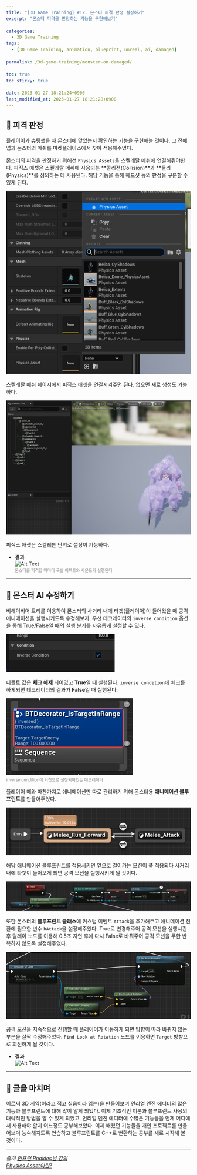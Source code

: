 ```yaml
---
title: "[3D Game Training] #12. 몬스터 피격 판정 설정하기"
excerpt: "몬스터 피격을 판정하는 기능을 구현해보기"

categories:
  - 3D Game Training
tags:
  - [3D Game Training, animation, blueprint, unreal, ai, damaged]

permalink: /3d-game-training/monster-on-damaged/

toc: true
toc_sticky: true

date: 2023-01-27 18:21:24+0900
last_modified_at: 2023-01-27 18:21:28+0900
---
```


## 👻 피격 판정
플레이어가 슈팅했을 때 몬스터에 맞았는지 확인하는 기능을 구현해볼 것이다. 그 전에 맵과 몬스터의 메쉬를 마켓플레이스에서 찾아 적용해주었다.

몬스터의 피격을 판정하기 위해선 ``` Physics Assets ```을 스켈레탈 메쉬에 연결해줘야한다. 피직스 애셋은 스켈레탈 메쉬에 사용되는 **콜리전(Collision)**과 **물리(Physics)**를 정의하는 데 사용된다. 해당 기능을 통해 헤드샷 등의 판정을 구분할 수 있게 된다.

![Alt Text](/assets/images/posts_img/projects/3d-game-training/monster-on-damaged/physics-asset.PNG)   

스켈레탈 메쉬 페이지에서 피직스 애셋을 연결시켜주면 된다. 없으면 새로 생성도 가능하다.

![Alt Text](/assets/images/posts_img/projects/3d-game-training/monster-on-damaged/skeleton-cylshadow.PNG)   

피직스 애셋은 스켈레톤 단위로 설정이 가능하다.

- **결과**   
![Alt Text](/assets/images/posts_img/projects/3d-game-training/monster-on-damaged/shooting.gif)   
<span style="font-size: 0.7rem; color: gray;">몬스터를 피격할 때마다 폭발 이펙트와 사운드가 실행된다.</span>

***

## 👻 몬스터 AI 수정하기
비헤이비어 트리를 이용하여 몬스터의 사거리 내에 타겟(플레이어)이 들어왔을 때 공격 애니메이션을 실행시키도록 수정해보자. 우선 데코레이터의 ``` inverse condition ``` 옵션을 통해 True/False일 때의 실행 분기를 자유롭게 설정할 수 있다.

![Alt Text](/assets/images/posts_img/projects/3d-game-training/monster-on-damaged/inverse-condition.PNG)   

디폴트 값은 **체크 해제** 되어있고 **True**일 때 실행된다. ``` inverse condition ```에 체크를 하게되면 데코레이터의 결과가 **False**일 때 실행된다.

![Alt Text](/assets/images/posts_img/projects/3d-game-training/monster-on-damaged/inverse-condition2.PNG)   
<span style="font-size: 0.7rem; color: gray;">inverse condition이 거짓으로 설정되어있는 데코레이터</span>

플레이어 때와 마찬가지로 애니메이션만 따로 관리하기 위해 몬스터용 **애니메이션 블루프린트**를 만들어주었다.

![Alt Text](/assets/images/posts_img/projects/3d-game-training/monster-on-damaged/monster-anim.PNG)   

해당 애니메이션 블루프린트를 적용시키면 앞으로 걸어가는 모션이 쭉 적용되다 사거리 내에 타겟이 들어오게 되면 공격 모션을 실행시키게 될 것이다.

![Alt Text](/assets/images/posts_img/projects/3d-game-training/monster-on-damaged/attack.PNG)   

또한 몬스터의 **블루프린트 클래스**에 커스텀 이벤트 ``` Attack ```을 추가해주고 애니메이션 전환에 필요한 변수 ``` bAttack ```을 설정해주었다. True로 변경해주어 공격 모션을 실행시킨 후 딜레이 노드를 이용해 0.5초 지연 후에 다시 False로 바꿔주어 공격 모션을 무한 반복하지 않도록 설정해주었다.

![Alt Text](/assets/images/posts_img/projects/3d-game-training/monster-on-damaged/attack2.PNG)   

공격 모션을 지속적으로 진행할 때 플레이어가 이동하게 되면 방향이 따라 바뀌지 않는 부분을 살짝 수정해주었다. ``` Find Look at Rotation ``` 노드를 이용하면 ``` Target ``` 방향으로 회전하게 될 것이다.

- **결과**   
![Alt Text](/assets/images/posts_img/projects/3d-game-training/monster-on-damaged/attack-result.gif)   

***

## 👻 글을 마치며
이로써 3D 게임(이라고 적고 실습이라 읽는)을 만들어보며 언리얼 엔진 에디터의 많은 기능과 블루프린트에 대해 많이 알게 되었다. 이제 기초적인 이론과 블루프린트 사용의 대략적인 방법을 알 수 있게 되었고, 언리얼 엔진 에디터에 수많은 기능들을 언제 어디에서 사용해야 할지 어느정도 공부해보았다. 이제 배웠던 기능들을 개인 프로젝트를 만들어보며 능숙해지도록 연습하고 블루프린트를 C++로 변환하는 공부를 새로 시작해 볼 것이다.

***

_출처_
_[인프런 Rookies님 강의](https://inf.run/AXLS)_   
_[Physics Asset이란?](https://bbagwang.com/unreal-engine/ue4-%EC%97%90%EC%84%9C%EC%9D%98-physics-asset/)_